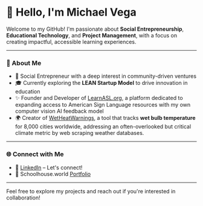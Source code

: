 # 👋 Hello, I'm Michael Vega

Welcome to my GitHub! I'm passionate about **Social Entrepreneurship**, **Educational Technology**, and **Project Management**, with a focus on creating impactful, accessible learning experiences.

---

### 🌟 About Me
- 📍 Social Entrepreneur with a deep interest in community-driven ventures
- 🎓 Currently exploring the **LEAN Startup Model** to drive innovation in education
- ✨ Founder and Developer of [LearnASL.org](https://learnasl.org/), a platform dedicated to expanding access to American Sign Language resources with my own computer vision AI feedback model
- 🌍 Creator of [WetHeatWarnings](https://michaelvega.shinyapps.io/WetHeatWarnings/), a tool that tracks **wet bulb temperature** for 8,000 cities worldwide, addressing an often-overlooked but critical climate metric by web scraping weather databases.


---

### 🌐 Connect with Me
- 💼 [LinkedIn](https://www.linkedin.com/in/michael-vega-97745521a/) – Let's connect!
- 📝 Schoolhouse.world [Portfolio](https://schoolhouse.world/transcript/31178f96-2eec-42af-98eb-8e7419df869e)

---

Feel free to explore my projects and reach out if you're interested in collaboration!

<!---
michaelvega/michaelvega is a ✨ special ✨ repository because its `README.md` (this file) appears on your GitHub profile.
You can click the Preview link to take a look at your changes.
--->
